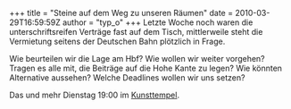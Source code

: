 +++
title = "Steine auf dem Weg zu unseren Räumen"
date = 2010-03-29T16:59:59Z
author = "typ_o"
+++
Letzte Woche noch waren die unterschriftsreifen Verträge fast auf dem
Tisch, mittlerweile steht die Vermietung seitens der Deutschen Bahn
plötzlich in Frage.  
  
Wie beurteilen wir die Lage am Hbf? Wie wollen wir weiter vorgehen?
Tragen es alle mit, die Beiträge auf die Hohe Kante zu legen? Wie
könnten Alternative aussehen? Welche Deadlines wollen wir uns setzen?  
  
Das und mehr Dienstag 19:00 im
[Kunsttempel](http://flipdot.org/blog/index.php?/archives/47-Ab-jetzt-immer-Dienstags.html).
